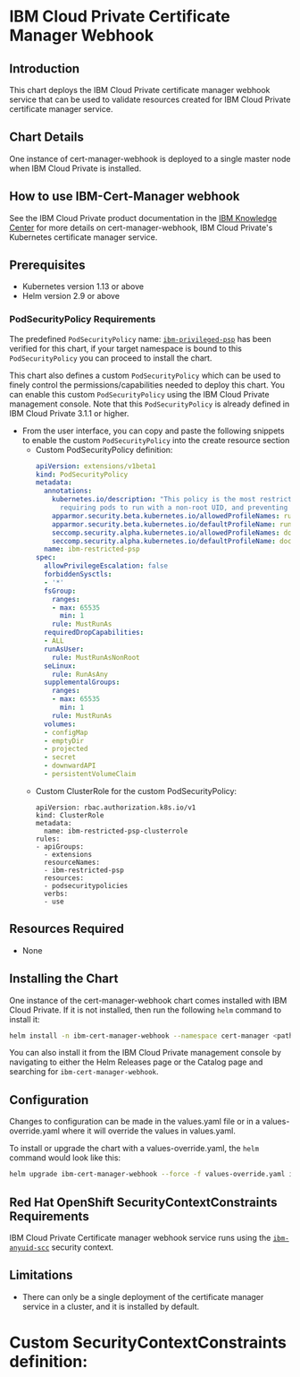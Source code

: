 # IBM Cloud Private Certificate Manager Webhook

## Introduction
This chart deploys the IBM Cloud Private certificate manager webhook service that can be used to validate resources created for IBM Cloud Private certificate manager service.

## Chart Details
One instance of cert-manager-webhook is deployed to a single master node when IBM Cloud Private is installed.

## How to use IBM-Cert-Manager webhook
See the IBM Cloud Private product documentation in the [IBM Knowledge Center](https://www.ibm.com/support/knowledgecenter/) for more details on cert-manager-webhook, IBM Cloud Private's Kubernetes certificate manager service.

## Prerequisites
* Kubernetes version 1.13 or above
* Helm version 2.9 or above

### PodSecurityPolicy Requirements
The predefined `PodSecurityPolicy` name: [`ibm-privileged-psp`](https://ibm.biz/cpkspec-psp) has been verified for this chart, if your target namespace is bound to this `PodSecurityPolicy` you can proceed to install the chart.

This chart also defines a custom `PodSecurityPolicy` which can be used to finely control the permissions/capabilities needed to deploy this chart. You can enable this custom `PodSecurityPolicy` using the IBM Cloud Private management console. Note that this `PodSecurityPolicy` is already defined in IBM Cloud Private 3.1.1 or higher.

- From the user interface, you can copy and paste the following snippets to enable the custom `PodSecurityPolicy` into the create resource section
  - Custom PodSecurityPolicy definition:
    ```yaml
    apiVersion: extensions/v1beta1
    kind: PodSecurityPolicy
    metadata:
      annotations:
        kubernetes.io/description: "This policy is the most restrictive,
          requiring pods to run with a non-root UID, and preventing pods from accessing the host."
        apparmor.security.beta.kubernetes.io/allowedProfileNames: runtime/default
        apparmor.security.beta.kubernetes.io/defaultProfileName: runtime/default
        seccomp.security.alpha.kubernetes.io/allowedProfileNames: docker/default
        seccomp.security.alpha.kubernetes.io/defaultProfileName: docker/default
      name: ibm-restricted-psp
    spec:
      allowPrivilegeEscalation: false
      forbiddenSysctls:
      - '*'
      fsGroup:
        ranges:
        - max: 65535
          min: 1
        rule: MustRunAs
      requiredDropCapabilities:
      - ALL
      runAsUser:
        rule: MustRunAsNonRoot
      seLinux:
        rule: RunAsAny
      supplementalGroups:
        ranges:
        - max: 65535
          min: 1
        rule: MustRunAs
      volumes:
      - configMap
      - emptyDir
      - projected
      - secret
      - downwardAPI
      - persistentVolumeClaim
    ```
  - Custom ClusterRole for the custom PodSecurityPolicy:
    ```
    apiVersion: rbac.authorization.k8s.io/v1
    kind: ClusterRole
    metadata:
      name: ibm-restricted-psp-clusterrole
    rules:
    - apiGroups:
      - extensions
      resourceNames:
      - ibm-restricted-psp
      resources:
      - podsecuritypolicies
      verbs:
      - use
    ```

## Resources Required
* None

## Installing the Chart
One instance of the cert-manager-webhook chart comes installed with IBM Cloud Private. If it is not installed, then run the following `helm` command to install it:

```bash
helm install -n ibm-cert-manager-webhook --namespace cert-manager <path to chart>/ibm-cert-manager-webhook --tls
```

You can also install it from the IBM Cloud Private management console by navigating to either the Helm Releases page or the Catalog page and searching for `ibm-cert-manager-webhook`. 

## Configuration
Changes to configuration can be made in the values.yaml file or in a values-override.yaml where it will override the values in values.yaml.

To install or upgrade the chart with a values-override.yaml, the `helm` command would look like this:
```bash
helm upgrade ibm-cert-manager-webhook --force -f values-override.yaml ibm-cert-manager-webhook-chart --tls
```

## Red Hat OpenShift SecurityContextConstraints Requirements
IBM Cloud Private Certificate manager webhook service runs using the [`ibm-anyuid-scc`](https://ibm.biz/cpkspec-scc) security context.

## Limitations
* There can only be a single deployment of the certificate manager service in a cluster, and it is installed by default.

# Custom SecurityContextConstraints definition:


